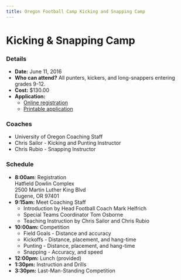 ```yaml
---
title: Oregon Football Camp Kicking and Snapping Camp
---
```


# Kicking &amp; Snapping Camp

### Details

* __Date:__ June 11, 2016
* __Who can attend?__ All punters, kickers, and long-snappers entering grades
  9-12.
* __Cost:__ $130.00
* __Application:__
  * [Online registration](https://campregistrationsystems.com/oregon-football/2016-kicking-snapping-camp)
  * [Printable application](/docs/kicking-camp-application.pdf)

### Coaches

* University of Oregon Coaching Staff
* Chris Sailor - Kicking and Punting Instructor
* Chris Rubio - Snapping Instructor

### Schedule

* __8:00am__: Registration  
Hatfield Dowlin Complex  
2500 Martin Luther King Blvd  
Eugene, OR 97401
* __9:15am:__ Meet Coaching Staff
  * Introduction by Head Football Coach Mark Helfrich
  * Special Teams Coordinator Tom Osborne
  * Teaching Instruction by Chris Sailor and Chris Rubio
* __10:00am:__ Competition
  * Field Goals - Distance and accuracy
  * Kickoffs - Distance, placement, and hang-time
  * Punting - Distance, placement, and hang-time
  * Snapping - Accuracy, and speed
* __12:00pm:__ Lunch (provided)
* __1:30pm:__ Instruction and Drills
* __3:30pm:__ Last-Man-Standing Competition
